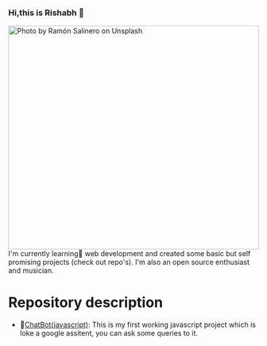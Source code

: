 ### Hi,this is Rishabh 👋
<img src="https://images.unsplash.com/photo-1496065187959-7f07b8353c55?ixlib=rb-1.2.1&ixid=eyJhcHBfaWQiOjEyMDd9&auto=format&fit=crop&w=1950&q=80" width="100%" height="450px" alt="Photo by Ramón Salinero on Unsplash">
I'm currently learning🌱 web development and created some basic but self promising projects (check out repo's). I'm also an open source enthusiast and musician.

# Repository description
- 🔭<a href="https://github.com/Rish7223/ChatBot-JavaScript">ChatBot(javascript)</a>: This is my first working javascript project which is loke a google assitent, you can ask some queries to it.
<!--
**Rish7223/Rish7223** is a ✨ _special_ ✨ repository because its `README.md` (this file) appears on your GitHub profile.

Here are some ideas to get you started:

- 🔭 I’m currently working on ...
-  I’m currently learning ...
- 👯 I’m looking to collaborate on ...
- 🤔 I’m looking for help with ...
- 💬 Ask me about ...
- 📫 How to reach me: ...
- 😄 Pronouns: ...
- ⚡ Fun fact: ...
-->
